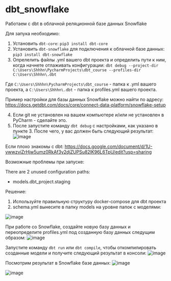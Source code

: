 # dbt_snowflake
Работаем с dbt в облачной реляционной базе данных Snowflake

Для запука необходимо: 
1. Установить `dbt-core`: `pip3 install dbt-core`
2. Установить `dbt-snowflake` для подключения к облачной базе данных: `pip3 install dbt-snowflake`
3. Опрелелить файлы .yml вашего dbt проекта и определить пути к ним, когда начнете отлаживать конфигурации: `dbt debug --project-dir C:\Users\Shhhn\PycharmProjects\dbt_course --profiles-dir C:\Users\Shhhn\.dbt`

Где `C:\Users\Shhhn\PycharmProjects\dbt_course` - папка к .yml вашего проекта, а `C:\Users\Shhhn\.dbt` - папка к profiles.yml вашего проекта.

Пример настройки для базы данных Snowflake можно найти по адресу: https://docs.getdbt.com/docs/core/connect-data-platform/snowflake-setup 

4. Если git не установлен на вашем компьютере и/или не установлен в PyCharm - сделайте это. 
5. После запустите команду `dbt debug` с настройками, как указано в пункте 3. После чего, у вас должен быть следующий результат:  
![image](https://github.com/user-attachments/assets/dcb8bfd6-21f6-4683-9d26-4c8209b676ec)

Если плохо знакомы с dbt: https://docs.google.com/document/d/1U-vwwzviZrHjw5umz0RkAf3y2djZUPSu82lK96L6TpU/edit?usp=sharing 

Возможные проблемы при запуске: 

There are 2 unused configuration paths:
- models.dbt_project.staging

Решение: 
1. Используйте правильную структуру docker-compose для dbt проекта
2. schema.yml вынесите в папку models на уровне папок с моделями:

![image](https://github.com/user-attachments/assets/737c8b91-6fd0-4287-906b-9ab8629b25e5)

При работе со Snowflake, создайте новую базу данных и переопределите profiles.yml под созданную базу данных следущим образом: 
![image](https://github.com/user-attachments/assets/1bcd56a4-6bbe-4ae8-b570-9ab76df7010e)

Запустите команду `dbt run` или `dbt compile`, чтобы откомпилировать созданные модели и получите следующий результат в консоли: 
![image](https://github.com/user-attachments/assets/81d11973-0078-4959-ad78-4d19a99b3212)

Посмотрим результат в Snowflake базе данных: 
![image](https://github.com/user-attachments/assets/66fff06a-d27b-4c32-8e52-b412c88314b7)

![image](https://github.com/user-attachments/assets/4a106d58-abe2-4390-b06d-4797ca409770)



